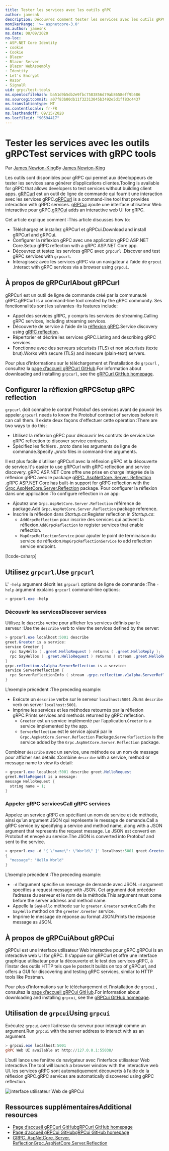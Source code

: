 ```yaml
---
title: Tester les services avec les outils gRPC
author: jamesnk
description: Découvrez comment tester les services avec les outils gRPC. gRPCurl un outil en ligne de commande pour interagir avec les services gRPC. gRPCui est une interface utilisateur Web interactive.
monikerRange: '>= aspnetcore-3.0'
ms.author: jamesnk
ms.date: 08/09/2020
no-loc:
- ASP.NET Core Identity
- cookie
- Cookie
- Blazor
- Blazor Server
- Blazor WebAssembly
- Identity
- Let's Encrypt
- Razor
- SignalR
uid: grpc/test-tools
ms.openlocfilehash: ba51d9b5db2e9fbc7583856d79ab8658eff9b586
ms.sourcegitcommit: a07f83b00db11f32313045b3492e5d1ff83c4437
ms.translationtype: MT
ms.contentlocale: fr-FR
ms.lasthandoff: 09/15/2020
ms.locfileid: "90594417"
---
```

# <a name="test-services-with-grpc-tools"></a><span data-ttu-id="a7008-105">Tester les services avec les outils gRPC</span><span class="sxs-lookup"><span data-stu-id="a7008-105">Test services with gRPC tools</span></span>

<span data-ttu-id="a7008-106">Par [James Newton-King](https://twitter.com/jamesnk)</span><span class="sxs-lookup"><span data-stu-id="a7008-106">By [James Newton-King](https://twitter.com/jamesnk)</span></span>

<span data-ttu-id="a7008-107">Les outils sont disponibles pour gRPC qui permet aux développeurs de tester les services sans générer d’applications clientes.</span><span class="sxs-lookup"><span data-stu-id="a7008-107">Tooling is available for gRPC that allows developers to test services without building client apps.</span></span> <span data-ttu-id="a7008-108">[gRPCurl](https://github.com/fullstorydev/grpcurl) est un outil de ligne de commande qui fournit une interaction avec les services gRPC.</span><span class="sxs-lookup"><span data-stu-id="a7008-108">[gRPCurl](https://github.com/fullstorydev/grpcurl) is a command-line tool that provides interaction with gRPC services.</span></span> <span data-ttu-id="a7008-109">[gRPCui](https://github.com/fullstorydev/grpcui) ajoute une interface utilisateur Web interactive pour gRPC.</span><span class="sxs-lookup"><span data-stu-id="a7008-109">[gRPCui](https://github.com/fullstorydev/grpcui) adds an interactive web UI for gRPC.</span></span>

<span data-ttu-id="a7008-110">Cet article explique comment :</span><span class="sxs-lookup"><span data-stu-id="a7008-110">This article discusses how to:</span></span>

* <span data-ttu-id="a7008-111">Téléchargez et installez gRPCurl et gRPCui.</span><span class="sxs-lookup"><span data-stu-id="a7008-111">Download and install gRPCurl and gRPCui.</span></span>
* <span data-ttu-id="a7008-112">Configurer la réflexion gRPC avec une application gRPC ASP.NET Core.</span><span class="sxs-lookup"><span data-stu-id="a7008-112">Setup gRPC reflection with a gRPC ASP.NET Core app.</span></span>
* <span data-ttu-id="a7008-113">Découvrez et testez les services gRPC avec `grpcurl` .</span><span class="sxs-lookup"><span data-stu-id="a7008-113">Discover and test gRPC services with `grpcurl`.</span></span>
* <span data-ttu-id="a7008-114">Interagissez avec les services gRPC via un navigateur à l’aide de `grpcui` .</span><span class="sxs-lookup"><span data-stu-id="a7008-114">Interact with gRPC services via a browser using `grpcui`.</span></span>

## <a name="about-grpcurl"></a><span data-ttu-id="a7008-115">À propos de gRPCurl</span><span class="sxs-lookup"><span data-stu-id="a7008-115">About gRPCurl</span></span>

<span data-ttu-id="a7008-116">gRPCurl est un outil de ligne de commande créé par la communauté gRPC.</span><span class="sxs-lookup"><span data-stu-id="a7008-116">gRPCurl is a command-line tool created by the gRPC community.</span></span> <span data-ttu-id="a7008-117">Ses fonctionnalités sont les suivantes :</span><span class="sxs-lookup"><span data-stu-id="a7008-117">Its features include:</span></span>

* <span data-ttu-id="a7008-118">Appel des services gRPC, y compris les services de streaming.</span><span class="sxs-lookup"><span data-stu-id="a7008-118">Calling gRPC services, including streaming services.</span></span>
* <span data-ttu-id="a7008-119">Découverte de service à l’aide de la [réflexion gRPC](https://github.com/grpc/grpc/blob/master/doc/server-reflection.md).</span><span class="sxs-lookup"><span data-stu-id="a7008-119">Service discovery using [gRPC reflection](https://github.com/grpc/grpc/blob/master/doc/server-reflection.md).</span></span>
* <span data-ttu-id="a7008-120">Répertorier et décrire les services gRPC.</span><span class="sxs-lookup"><span data-stu-id="a7008-120">Listing and describing gRPC services.</span></span>
* <span data-ttu-id="a7008-121">Fonctionne avec des serveurs sécurisés (TLS) et non sécurisés (texte brut).</span><span class="sxs-lookup"><span data-stu-id="a7008-121">Works with secure (TLS) and insecure (plain-text) servers.</span></span>

<span data-ttu-id="a7008-122">Pour plus d’informations sur le téléchargement et l’installation de `grpcurl` , consultez la [page d’accueil gRPCurl GitHub](https://github.com/fullstorydev/grpcurl#installation).</span><span class="sxs-lookup"><span data-stu-id="a7008-122">For information about downloading and installing `grpcurl`, see the [gRPCurl GitHub homepage](https://github.com/fullstorydev/grpcurl#installation).</span></span>

## <a name="setup-grpc-reflection"></a><span data-ttu-id="a7008-123">Configurer la réflexion gRPC</span><span class="sxs-lookup"><span data-stu-id="a7008-123">Setup gRPC reflection</span></span>

<span data-ttu-id="a7008-124">`grpcurl` doit connaître le contrat Protobuf des services avant de pouvoir les appeler.</span><span class="sxs-lookup"><span data-stu-id="a7008-124">`grpcurl` needs to know the Protobuf contract of services before it can call them.</span></span> <span data-ttu-id="a7008-125">Il existe deux façons d'effectuer cette opération :</span><span class="sxs-lookup"><span data-stu-id="a7008-125">There are two ways to do this:</span></span>

* <span data-ttu-id="a7008-126">Utilisez la réflexion gRPC pour découvrir les contrats de service.</span><span class="sxs-lookup"><span data-stu-id="a7008-126">Use gRPC reflection to discover service contracts.</span></span>
* <span data-ttu-id="a7008-127">Spécifiez les fichiers *. proto* dans les arguments de ligne de commande.</span><span class="sxs-lookup"><span data-stu-id="a7008-127">Specify *.proto* files in command-line arguments.</span></span>

<span data-ttu-id="a7008-128">Il est plus facile d’utiliser gRPCurl avec la réflexion gRPC et la découverte de service.</span><span class="sxs-lookup"><span data-stu-id="a7008-128">It's easier to use gRPCurl with gRPC reflection and service discovery.</span></span> <span data-ttu-id="a7008-129">gRPC ASP.NET Core offre une prise en charge intégrée de la réflexion gRPC avec le package [gRPC. AspNetCore. Server. Reflection](https://www.nuget.org/packages/Grpc.AspNetCore.Server.Reflection) .</span><span class="sxs-lookup"><span data-stu-id="a7008-129">gRPC ASP.NET Core has built-in support for gRPC reflection with the [Grpc.AspNetCore.Server.Reflection](https://www.nuget.org/packages/Grpc.AspNetCore.Server.Reflection) package.</span></span> <span data-ttu-id="a7008-130">Pour configurer la réflexion dans une application :</span><span class="sxs-lookup"><span data-stu-id="a7008-130">To configure reflection in an app:</span></span>

* <span data-ttu-id="a7008-131">Ajoutez une `Grpc.AspNetCore.Server.Reflection` référence de package.</span><span class="sxs-lookup"><span data-stu-id="a7008-131">Add `Grpc.AspNetCore.Server.Reflection` package reference.</span></span>
* <span data-ttu-id="a7008-132">Inscrire la réflexion dans *Startup.cs*:</span><span class="sxs-lookup"><span data-stu-id="a7008-132">Register reflection in *Startup.cs*:</span></span>
  * <span data-ttu-id="a7008-133">`AddGrpcReflection` pour inscrire des services qui activent la réflexion.</span><span class="sxs-lookup"><span data-stu-id="a7008-133">`AddGrpcReflection` to register services that enable reflection.</span></span>
  * <span data-ttu-id="a7008-134">`MapGrpcReflectionService` pour ajouter le point de terminaison du service de réflexion.</span><span class="sxs-lookup"><span data-stu-id="a7008-134">`MapGrpcReflectionService` to add reflection service endpoint.</span></span>

[!code-csharp[](~/grpc/test-tools/Startup.cs?name=snippet_1&highlight=4,14)]

## <a name="use-grpcurl"></a><span data-ttu-id="a7008-135">Utilisez `grpcurl`.</span><span class="sxs-lookup"><span data-stu-id="a7008-135">Use `grpcurl`</span></span>

<span data-ttu-id="a7008-136">L' `-help` argument décrit les `grpcurl` options de ligne de commande :</span><span class="sxs-lookup"><span data-stu-id="a7008-136">The `-help` argument explains `grpcurl` command-line options:</span></span>

```powershell
> grpcurl.exe -help
```

### <a name="discover-services"></a><span data-ttu-id="a7008-137">Découvrir les services</span><span class="sxs-lookup"><span data-stu-id="a7008-137">Discover services</span></span>

<span data-ttu-id="a7008-138">Utilisez le `describe` verbe pour afficher les services définis par le serveur :</span><span class="sxs-lookup"><span data-stu-id="a7008-138">Use the `describe` verb to view the services defined by the server:</span></span>

```powershell
> grpcurl.exe localhost:5001 describe
greet.Greeter is a service:
service Greeter {
  rpc SayHello ( .greet.HelloRequest ) returns ( .greet.HelloReply );
  rpc SayHellos ( .greet.HelloRequest ) returns ( stream .greet.HelloReply );
}
grpc.reflection.v1alpha.ServerReflection is a service:
service ServerReflection {
  rpc ServerReflectionInfo ( stream .grpc.reflection.v1alpha.ServerReflectionRequest ) returns ( stream .grpc.reflection.v1alpha.ServerReflectionResponse );
}
```

<span data-ttu-id="a7008-139">L’exemple précédent :</span><span class="sxs-lookup"><span data-stu-id="a7008-139">The preceding example:</span></span>

* <span data-ttu-id="a7008-140">Exécute un `describe` verbe sur le serveur `localhost:5001` .</span><span class="sxs-lookup"><span data-stu-id="a7008-140">Runs `describe` verb on server `localhost:5001`.</span></span>
* <span data-ttu-id="a7008-141">Imprime les services et les méthodes retournés par la réflexion gRPC.</span><span class="sxs-lookup"><span data-stu-id="a7008-141">Prints services and methods returned by gRPC reflection.</span></span>
  * <span data-ttu-id="a7008-142">`Greeter` est un service implémenté par l’application.</span><span class="sxs-lookup"><span data-stu-id="a7008-142">`Greeter` is a service implemented by the app.</span></span>
  * <span data-ttu-id="a7008-143">`ServerReflection` est le service ajouté par le `Grpc.AspNetCore.Server.Reflection` Package.</span><span class="sxs-lookup"><span data-stu-id="a7008-143">`ServerReflection` is the service added by the `Grpc.AspNetCore.Server.Reflection` package.</span></span>

<span data-ttu-id="a7008-144">Combiner `describe` avec un service, une méthode ou un nom de message pour afficher ses détails :</span><span class="sxs-lookup"><span data-stu-id="a7008-144">Combine `describe` with a service, method or message name to view its detail:</span></span>

```powershell
> grpcurl.exe localhost:5001 describe greet.HelloRequest
greet.HelloRequest is a message:
message HelloRequest {
  string name = 1;
}
```

### <a name="call-grpc-services"></a><span data-ttu-id="a7008-145">Appeler gRPC services</span><span class="sxs-lookup"><span data-stu-id="a7008-145">Call gRPC services</span></span>

<span data-ttu-id="a7008-146">Appelez un service gRPC en spécifiant un nom de service et de méthode, ainsi qu’un argument JSON qui représente le message de demande.</span><span class="sxs-lookup"><span data-stu-id="a7008-146">Call a gRPC service by specifying a service and method name, along with a JSON argument that represents the request message.</span></span> <span data-ttu-id="a7008-147">Le JSON est converti en Protobuf et envoyé au service.</span><span class="sxs-lookup"><span data-stu-id="a7008-147">The JSON is converted into Protobuf and sent to the service.</span></span>

```powershell
> grpcurl.exe -d '{ \"name\": \"World\" }' localhost:5001 greet.Greeter/SayHello
{
  "message": "Hello World"
}
```

<span data-ttu-id="a7008-148">L’exemple précédent :</span><span class="sxs-lookup"><span data-stu-id="a7008-148">The preceding example:</span></span>

* <span data-ttu-id="a7008-149">`-d` l’argument spécifie un message de demande avec JSON.</span><span class="sxs-lookup"><span data-stu-id="a7008-149">`-d` argument specifies a request message with JSON.</span></span> <span data-ttu-id="a7008-150">Cet argument doit précéder l’adresse du serveur et le nom de la méthode.</span><span class="sxs-lookup"><span data-stu-id="a7008-150">This argument must come before the server address and method name.</span></span>
* <span data-ttu-id="a7008-151">Appelle la `SayHello` méthode sur le `greeter.Greeter` service.</span><span class="sxs-lookup"><span data-stu-id="a7008-151">Calls the `SayHello` method on the `greeter.Greeter` service.</span></span>
* <span data-ttu-id="a7008-152">Imprime le message de réponse au format JSON.</span><span class="sxs-lookup"><span data-stu-id="a7008-152">Prints the response message as JSON.</span></span>

## <a name="about-grpcui"></a><span data-ttu-id="a7008-153">À propos de gRPCui</span><span class="sxs-lookup"><span data-stu-id="a7008-153">About gRPCui</span></span>

<span data-ttu-id="a7008-154">gRPCui est une interface utilisateur Web interactive pour gRPC.</span><span class="sxs-lookup"><span data-stu-id="a7008-154">gRPCui is an interactive web UI for gRPC.</span></span> <span data-ttu-id="a7008-155">Il s’appuie sur gRPCurl et offre une interface graphique utilisateur pour la découverte et le test des services gRPC, à l’instar des outils HTTP tels que le poster.</span><span class="sxs-lookup"><span data-stu-id="a7008-155">It builds on top of gRPCurl, and offers a GUI for discovering and testing gRPC services, similar to HTTP tools like Postman.</span></span>

<span data-ttu-id="a7008-156">Pour plus d’informations sur le téléchargement et l’installation de `grpcui` , consultez la [page d’accueil gRPCui GitHub](https://github.com/fullstorydev/grpcui#installation).</span><span class="sxs-lookup"><span data-stu-id="a7008-156">For information about downloading and installing `grpcui`, see the [gRPCui GitHub homepage](https://github.com/fullstorydev/grpcui#installation).</span></span>

## <a name="using-grpcui"></a><span data-ttu-id="a7008-157">Utilisation de `grpcui`</span><span class="sxs-lookup"><span data-stu-id="a7008-157">Using `grpcui`</span></span>

<span data-ttu-id="a7008-158">Exécutez `grpcui` avec l’adresse du serveur pour interagir comme un argument.</span><span class="sxs-lookup"><span data-stu-id="a7008-158">Run `grpcui` with the server address to interact with as an argument.</span></span>

```powershell
> grpcui.exe localhost:5001
gRPC Web UI available at http://127.0.0.1:55038/
```

<span data-ttu-id="a7008-159">L’outil lance une fenêtre de navigateur avec l’interface utilisateur Web interactive.</span><span class="sxs-lookup"><span data-stu-id="a7008-159">The tool will launch a browser window with the interactive web UI.</span></span> <span data-ttu-id="a7008-160">les services gRPC sont automatiquement découverts à l’aide de la réflexion gRPC.</span><span class="sxs-lookup"><span data-stu-id="a7008-160">gRPC services are automatically discovered using gRPC reflection.</span></span>

![interface utilisateur Web de gRPCui](~/grpc/test-tools/static/grpcui.png)

## <a name="additional-resources"></a><span data-ttu-id="a7008-162">Ressources supplémentaires</span><span class="sxs-lookup"><span data-stu-id="a7008-162">Additional resources</span></span>

* [<span data-ttu-id="a7008-163">Page d’accueil gRPCurl GitHub</span><span class="sxs-lookup"><span data-stu-id="a7008-163">gRPCurl GitHub homepage</span></span>](https://github.com/fullstorydev/grpcurl)
* [<span data-ttu-id="a7008-164">Page d’accueil gRPCui GitHub</span><span class="sxs-lookup"><span data-stu-id="a7008-164">gRPCui GitHub homepage</span></span>](https://github.com/fullstorydev/grpcui)
* [<span data-ttu-id="a7008-165">GRPC. AspNetCore. Server. Reflection</span><span class="sxs-lookup"><span data-stu-id="a7008-165">Grpc.AspNetCore.Server.Reflection</span></span>](https://www.nuget.org/packages/Grpc.AspNetCore.Server.Reflection)
